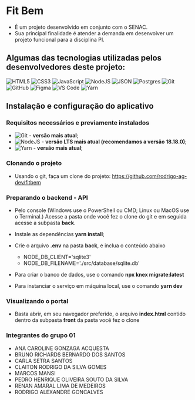 # Fit Bem
* É um projeto desenvolvido em conjunto com o SENAC.
* Sua principal finalidade é atender a demanda em desenvolver um projeto funcional para a disciplina PI.

## Algumas das tecnologias utilizadas pelos desenvolvedores deste projeto:
![HTML5](https://img.shields.io/badge/html5-%23E34F26.svg?style=for-the-badge&logo=html5&logoColor=white)
![CSS3](https://img.shields.io/badge/css3-%231572B6.svg?style=for-the-badge&logo=css3&logoColor=white)
![JavaScript](https://img.shields.io/badge/javascript-%23323330.svg?style=for-the-badge&logo=javascript&logoColor=%23F7DF1E)
![NodeJS](https://img.shields.io/badge/node.js-6DA55F?style=for-the-badge&logo=node.js&logoColor=white)
![JSON](https://img.shields.io/badge/json-purple.svg?style=for-the-badge&logo=json&logoColor=white)
![Postgres](https://img.shields.io/badge/postgres-%23316192.svg?style=for-the-badge&logo=postgresql&logoColor=white)
![Git](https://img.shields.io/badge/git-%23F05033.svg?style=for-the-badge&logo=git&logoColor=white)
![GitHub](https://img.shields.io/badge/github-%23121011.svg?style=for-the-badge&logo=github&logoColor=white)
![Figma](https://img.shields.io/badge/figma-%23F24E1E.svg?style=for-the-badge&logo=figma&logoColor=white)
![VS Code](https://img.shields.io/badge/VS%20Code-0078d7.svg?style=for-the-badge&logo=visual-studio-code&logoColor=white)
![Yarn](https://img.shields.io/badge/yarn-392e69.svg?style=for-the-badge&logo=yarn&logoColor=white)


## Instalação e configuração do aplicativo
### Requisitos necessários e previamente instalados
* ![Git](https://img.shields.io/badge/git-%23F05033.svg?style=for-the-badge&logo=git&logoColor=white) - **versão mais atual**;
* ![NodeJS](https://img.shields.io/badge/node.js-6DA55F?style=for-the-badge&logo=node.js&logoColor=white) - **versão LTS mais atual (recomendamos a versão 18.18.0)**;
* ![Yarn](https://img.shields.io/badge/yarn-392e69.svg?style=for-the-badge&logo=yarn&logoColor=white) - **versão mais atual**;

### Clonando o projeto
* Usando o git, faça um clone do projeto: https://github.com/rodrigo-ag-dev/fitbem

### Preparando o backend - API
* Pelo console (Windows use o PowerShell ou CMD; Linux ou MacOS use o Terminal.) Acesse a pasta onde você fez o clone do git e em seguida acesse a subpasta **back**.

* Instale as dependências **yarn install**;

* Crie o arquivo **.env** na pasta **back**, e inclua o conteúdo abaixo
  - NODE_DB_CLIENT='sqlite3'
  - NODE_DB_FILENAME='./src/database/sqlite.db'
 
* Para criar o banco de dados, use o comando **npx knex migrate:latest**

* Para instanciar o serviço em máquina local, use o comando **yarn dev**

### Visualizando o portal
* Basta abrir, em seu navegador preferido, o arquivo **index.html** contido dentro da subpasta **front** da pasta você fez o clone

### Integrantes do grupo 01
* ANA CAROLINE GONZAGA ACQUESTA
* BRUNO RICHARDS BERNARDO DOS SANTOS
* CARLA SETRA SANTOS
* CLAITON RODRIGO DA SILVA GOMES
* MARCOS MANSI
* PEDRO HENRIQUE OLIVEIRA SOUTO DA SILVA
* RENAN AMARAL LIMA DE MEDEIROS
* RODRIGO ALEXANDRE GONCALVES
